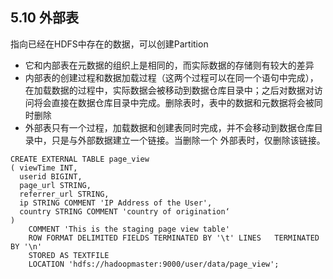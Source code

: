 ## 5.10 外部表

指向已经在HDFS中存在的数据，可以创建Partition

* 它和内部表在元数据的组织上是相同的，而实际数据的存储则有较大的差异
* 内部表的创建过程和数据加载过程（这两个过程可以在同一个语句中完成），在加载数据的过程中，实际数据会被移动到数据仓库目录中；之后对数据对访问将会直接在数据仓库目录中完成。删除表时，表中的数据和元数据将会被同时删除
* 外部表只有一个过程，加载数据和创建表同时完成，并不会移动到数据仓库目录中，只是与外部数据建立一个链接。当删除一个 外部表时，仅删除该链接。

```
CREATE EXTERNAL TABLE page_view
( viewTime INT,
  userid BIGINT,
  page_url STRING,  
  referrer_url STRING,                                                
  ip STRING COMMENT 'IP Address of the User',
  country STRING COMMENT 'country of origination‘
)
    COMMENT 'This is the staging page view table'
    ROW FORMAT DELIMITED FIELDS TERMINATED BY '\t' LINES   TERMINATED BY '\n'
    STORED AS TEXTFILE
    LOCATION 'hdfs://hadoopmaster:9000/user/data/page_view';
```



